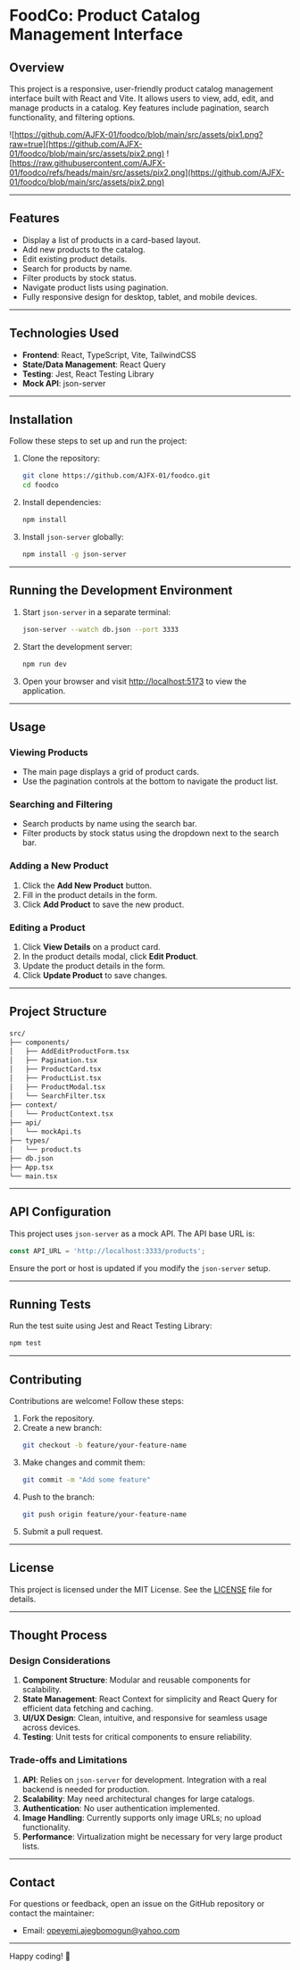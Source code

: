 # FoodCo: Product Catalog Management Interface

## Overview

This project is a responsive, user-friendly product catalog management interface built with React and Vite. It allows users to view, add, edit, and manage products in a catalog. Key features include pagination, search functionality, and filtering options.

![https://github.com/AJFX-01/foodco/blob/main/src/assets/pix1.png?raw=true](https://github.com/AJFX-01/foodco/blob/main/src/assets/pix2.png)
![https://raw.githubusercontent.com/AJFX-01/foodco/refs/heads/main/src/assets/pix2.png](https://github.com/AJFX-01/foodco/blob/main/src/assets/pix2.png)

---

## Features

- Display a list of products in a card-based layout.
- Add new products to the catalog.
- Edit existing product details.
- Search for products by name.
- Filter products by stock status.
- Navigate product lists using pagination.
- Fully responsive design for desktop, tablet, and mobile devices.

---

## Technologies Used

- **Frontend**: React, TypeScript, Vite, TailwindCSS
- **State/Data Management**: React Query
- **Testing**: Jest, React Testing Library
- **Mock API**: json-server

---

## Installation

Follow these steps to set up and run the project:

1. Clone the repository:
   ```bash
   git clone https://github.com/AJFX-01/foodco.git
   cd foodco
   ```

2. Install dependencies:
   ```bash
   npm install
   ```

3. Install `json-server` globally:
   ```bash
   npm install -g json-server
   ```

---

## Running the Development Environment

1. Start `json-server` in a separate terminal:
   ```bash
   json-server --watch db.json --port 3333
   ```

2. Start the development server:
   ```bash
   npm run dev
   ```

3. Open your browser and visit [http://localhost:5173](http://localhost:5173) to view the application.

---

## Usage

### Viewing Products
- The main page displays a grid of product cards.
- Use the pagination controls at the bottom to navigate the product list.

### Searching and Filtering
- Search products by name using the search bar.
- Filter products by stock status using the dropdown next to the search bar.

### Adding a New Product
1. Click the **Add New Product** button.
2. Fill in the product details in the form.
3. Click **Add Product** to save the new product.

### Editing a Product
1. Click **View Details** on a product card.
2. In the product details modal, click **Edit Product**.
3. Update the product details in the form.
4. Click **Update Product** to save changes.

---

## Project Structure

```plaintext
src/
├── components/
│   ├── AddEditProductForm.tsx
│   ├── Pagination.tsx
│   ├── ProductCard.tsx
│   ├── ProductList.tsx
│   ├── ProductModal.tsx
│   └── SearchFilter.tsx
├── context/
│   └── ProductContext.tsx
├── api/
│   └── mockApi.ts
├── types/
│   └── product.ts
├── db.json
├── App.tsx
└── main.tsx
```

---

## API Configuration

This project uses `json-server` as a mock API. The API base URL is:

```javascript
const API_URL = 'http://localhost:3333/products';
```

Ensure the port or host is updated if you modify the `json-server` setup.

---

## Running Tests

Run the test suite using Jest and React Testing Library:

```bash
npm test
```

---

## Contributing

Contributions are welcome! Follow these steps:

1. Fork the repository.
2. Create a new branch:
   ```bash
   git checkout -b feature/your-feature-name
   ```
3. Make changes and commit them:
   ```bash
   git commit -m "Add some feature"
   ```
4. Push to the branch:
   ```bash
   git push origin feature/your-feature-name
   ```
5. Submit a pull request.

---

## License

This project is licensed under the MIT License. See the [LICENSE](LICENSE) file for details.

---

## Thought Process

### Design Considerations
1. **Component Structure**: Modular and reusable components for scalability.
2. **State Management**: React Context for simplicity and React Query for efficient data fetching and caching.
3. **UI/UX Design**: Clean, intuitive, and responsive for seamless usage across devices.
4. **Testing**: Unit tests for critical components to ensure reliability.

### Trade-offs and Limitations
1. **API**: Relies on `json-server` for development. Integration with a real backend is needed for production.
2. **Scalability**: May need architectural changes for large catalogs.
3. **Authentication**: No user authentication implemented.
4. **Image Handling**: Currently supports only image URLs; no upload functionality.
5. **Performance**: Virtualization might be necessary for very large product lists.

---

## Contact

For questions or feedback, open an issue on the GitHub repository or contact the maintainer:

- Email: [opeyemi.ajegbomogun@yahoo.com](mailto:opeyemi.ajegbomogun@yahoo.com)

---

Happy coding! 🚀
